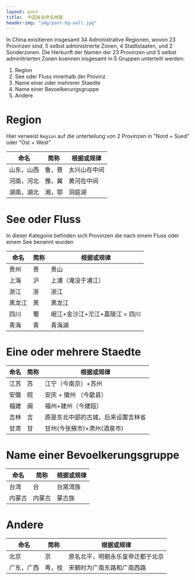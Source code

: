 ```yaml
---
layout: post
title:  中国省会命名根据
header-img: "img/post-bg-wall.jpg"
---
```


In China exisitieren insgesamt 34 Administrative Regionen, wovon 23 Provinzen sind, 5 selbst administrierte Zonen, 4 Stadtstaaten, und 2 Sonderzonen. Die Herkunft der Namen der 23 Provinzen und 5 selbst adminitrierten Zonen koennen insgesamt in 5 Gruppen unterteilt werden: 

1. Region
2. See oder Fluss innerhalb der Provinz
3. Name einer oder mehrerer Staedte
4. Name einer Bevoelkerungsgruppe
5. Andere 

# Region

Hier verweist `Region` auf die unterteilung von 2 Provinzen in "Nord + Sued" oder "Ost + West"

|    命名    |  简称  |  根据或规律  |
|------------|--------|--------------|
| 山东，山西 | 鲁，晋 | 太兴山在中间 |
| 河南，河北 | 豫，冀 | 黄河在中间   |
| 湖南，湖北 | 湘，鄂 | 洞庭湖       |


# See oder Fluss

In dieser Kategorie befinden sich Provinzen die nach einem Fluss oder einem See benannt wurden

|  命名  | 简称 |           根据或规律           |
|--------|------|--------------------------------|
| 贵州   | 贵   | 贵山                           |
| 上海   | 沪   | 上浦（淹没于浦江）             |
| 浙江   | 浙   | 浙江                           |
| 黑龙江 | 黑   | 黑龙江                         |
| 四川   | 蜀   | 岷江+金沙江+沱江+嘉陵江 = 四川 |
| 青海   | 青   | 青海湖                         |

# Eine oder mehrere Staedte

| 命名 | 简称 |             根据或规律             |
|------|------|------------------------------------|
| 江苏 | 苏   | 江宁（今南京）+苏州                |
| 安徽 | 皖   | 安庆 + 徽州 （今歙县）             |
| 福建 | 闽   | 福州+建州（今建瓯）                |
| 吉林 | 吉   | 原是东北中部的古城，后来设置吉林省 |
| 甘肃 | 甘   | 甘州(今张掖市)+肃州(酒泉市)        |


# Name einer Bevoelkerungsgruppe


|  命名  |  简称  | 根据或规律 |
|--------|--------|------------|
| 台湾   | 台     | 台窝湾族   |
| 内蒙古 | 内蒙古 | 蒙古族     |

# Andere

|    命名    |  简称  |            根据或规律            |
|------------|--------|----------------------------------|
| 北京       | 京     | 原名北平，明朝永乐皇帝迁都于北京 |
| 广东，广西 | 粤，桂 | 宋朝时为广南东路和广南西路       |
